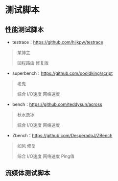 # 测试脚本
## 性能测试脚本
+ testrace：https://github.com/hijkpw/testrace
> 某博主
> 
> 回程路由 修复版
+ superbench：https://github.com/oooldking/script
> 老鬼
> 
> 综合 I/O速度 网络速度
+ bench：https://github.com/teddysun/across
> 秋水逸冰
> 
> 综合 I/O速度 网络速度
+ Zbench：https://github.com/DesperadoJ/ZBench
> 如风 修复
> 
> 综合 I/O速度 网络速度 Ping值

## 流媒体测试脚本
